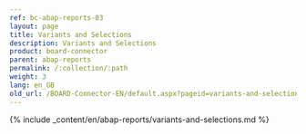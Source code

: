 ```yaml
---
ref: bc-abap-reports-03
layout: page
title: Variants and Selections
description: Variants and Selections
product: board-connector
parent: abap-reports
permalink: /:collection/:path
weight: 3
lang: en_GB
old_url: /BOARD-Connector-EN/default.aspx?pageid=variants-and-selections
---
```

{% include _content/en/abap-reports/variants-and-selections.md %}
